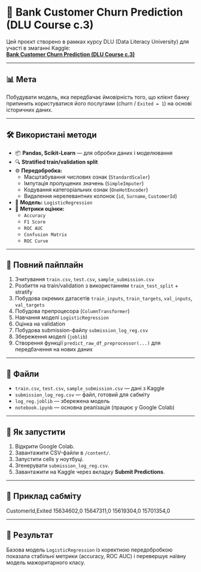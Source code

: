 # 🏦 Bank Customer Churn Prediction (DLU Course c.3)

Цей проєкт створено в рамках курсу DLU (Data Literacy University) для участі в змаганні Kaggle:  
**[Bank Customer Churn Prediction (DLU Course c.3)](https://www.kaggle.com/competitions/bank-customer-churn-prediction-dlu-course-c3)**

---

## 📊 Мета

Побудувати модель, яка передбачає ймовірність того, що клієнт банку припинить користуватися його послугами (churn / `Exited = 1`) на основі історичних даних.

---

## 🛠 Використані методи

- 📦 **Pandas, Scikit-Learn** — для обробки даних і моделювання
- 🔍 **Stratified train/validation split**
- ⚙️ **Передобробка:**
  - Масштабування числових ознак (`StandardScaler`)
  - Імпутація пропущених значень (`SimpleImputer`)
  - Кодування категоріальних ознак (`OneHotEncoder`)
  - Видалення нерелевантних колонок (`id`, `Surname`, `CustomerId`)
- 🤖 **Модель:** `LogisticRegression`
- 🎯 **Метрики оцінки:**
  - `Accuracy`
  - `F1 Score`
  - `ROC AUC`
  - `Confusion Matrix`
  - `ROC Curve`

---

## 🔁 Повний пайплайн

1. Зчитування `train.csv`, `test.csv`, `sample_submission.csv`
2. Розбиття на train/validation з використанням `train_test_split` + stratify
3. Побудова окремих датасетів `train_inputs`, `train_targets`, `val_inputs`, `val_targets`
4. Побудова препроцесора (`ColumnTransformer`)
5. Навчання моделі `LogisticRegression`
6. Оцінка на validation
7. Побудова submission-файлу `submission_log_reg.csv`
8. Збереження моделі (`joblib`)
9. Створення функції `predict_raw_df_preprocessor(...)` для передбачення на нових даних

---

## 📁 Файли

- `train.csv`, `test.csv`, `sample_submission.csv` — дані з Kaggle
- `submission_log_reg.csv` — файл, готовий для сабміту
- `log_reg.joblib` — збережена модель
- `notebook.ipynb` — основна реалізація (працює у Google Colab)

---

## 🚀 Як запустити

1. Відкрити Google Colab.
2. Завантажити CSV-файли в `/content/`.
3. Запустити cells у ноутбуці.
4. Згенерувати `submission_log_reg.csv`.
5. Завантажити на Kaggle через вкладку **Submit Predictions**.

---

## 📌 Приклад сабміту
CustomerId,Exited
15634602,0
15647311,0
15619304,0
15701354,0


---

## 🏁 Результат

Базова модель `LogisticRegression` із коректною передобробкою показала стабільні метрики (accuracy, ROC AUC) і перевершує наївну модель мажоритарного класу.
